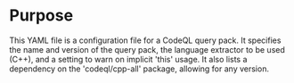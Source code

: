 # Purpose
This YAML file is a configuration file for a CodeQL query pack. It specifies the name and version of the query pack, the language extractor to be used (C++), and a setting to warn on implicit 'this' usage. It also lists a dependency on the 'codeql/cpp-all' package, allowing for any version.
